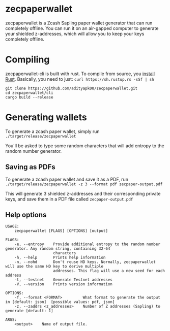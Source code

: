 # zecpaperwallet
zecpaperwallet is a Zcash Sapling paper wallet generator that can run completely offline. You can run it on an air-gapped computer to generate your shielded z-addresses, which will allow you to keep your keys completely offline. 

# Compiling
zecpaperwallet-cli is built with rust. To compile from source, you [install Rust](https://www.rust-lang.org/tools/install). Basically, you need to just:
`curl https://sh.rustup.rs -sSf | sh`

```
git clone https://github.com/adityapk00/zecpaperwallet.git
cd zecpaperwallet/cli
cargo build --release
```
# Generating wallets
To generate a zcash paper wallet, simply run
`./target/release/zecpaperwallet`

You'll be asked to type some random characters that will add entropy to the random number generator. 

## Saving as PDFs
To generate a zcash paper wallet and save it as a PDF, run
`./target/release/zecpaperwallet -z 3 --format pdf zecpaper-output.pdf`

This will generate 3 shielded z-addresses and their corresponding private keys, and save them in a PDF file called `zecpaper-output.pdf`

## Help options
```
USAGE:
    zecpaperwallet [FLAGS] [OPTIONS] [output]

FLAGS:
    -e, --entropy    Provide additional entropy to the random number generator. Any random string, containing 32-64
                     characters
    -h, --help       Prints help information
    -n, --nohd       Don't reuse HD keys. Normally, zecpaperwallet will use the same HD key to derive multiple
                     addresses. This flag will use a new seed for each address
    -t, --testnet    Generate Testnet addresses
    -V, --version    Prints version information

OPTIONS:
    -f, --format <FORMAT>         What format to generate the output in [default: json]  [possible values: pdf, json]
    -z, --zaddrs <z_addresses>    Number of Z addresses (Sapling) to generate [default: 1]

ARGS:
    <output>    Name of output file.
```
